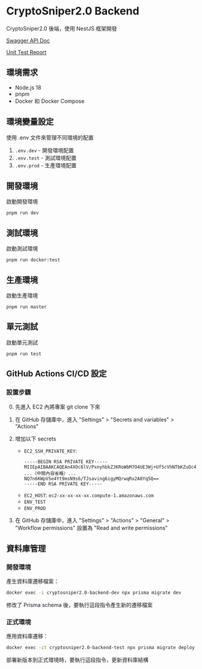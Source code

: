 # CryptoSniper2.0 Backend

CryptoSniper2.0 後端，使用 NestJS 框架開發

[Swagger API Doc](https://crypto-sniper2.0.minglin.vip/api/)

[Unit Test Report](https://MingLin1995.github.io/CryptoSniper2.0-Backend/coverage-report/master/)

## 環境需求

- Node.js 18
- pnpm
- Docker 和 Docker Compose

## 環境變量設定

使用 .env 文件來管理不同環境的配置

1. `.env.dev` - 開發環境配置
2. `.env.test` - 測試環境配置
3. `.env.prod` - 生產環境配置

## 開發環境

啟動開發環境

```
pnpm run dev
```

## 測試環境

啟動測試環境

```
pnpm run docker:test
```

## 生產環境

啟動生產環境

```
pnpm run master
```

## 單元測試

啟動單元測試

```
pnpm run test
```

## GitHub Actions CI/CD 設定

### 設置步驟

0. 先進入 EC2 內將專案 git clone 下來
1. 在 GitHub 存儲庫中，進入 "Settings" > "Secrets and variables" > "Actions"
2. 增加以下 secrets

   - `EC2_SSH_PRIVATE_KEY`:
     ```
     -----BEGIN RSA PRIVATE KEY-----
     MIIEpAIBAAKCAQEAn4XOc6lV/PxnyhbkZJKRoWbM7O4UE3Wj+Uf5cVhNTbKZuOc4
     ...（中間內容省略）...
     NQ7n6KWpV5e4Yt9msN9s6/TJsaving6igyMQrwqRx2A8Yq5Q==
     -----END RSA PRIVATE KEY-----
     ```
   - `EC2_HOST`: `ec2-xx-xx-xx-xx.compute-1.amazonaws.com`
   - `ENV_TEST`
   - `ENV_PROD`

3. 在 GitHub 存儲庫中，進入 "Settings" > "Actions" > "General" > "Workflow permissions" 設置為 "Read and write permissions"

## 資料庫管理

### 開發環境

產生資料庫遷移檔案：

```bash
docker exec -i cryptosniper2.0-backend-dev npx prisma migrate dev
```

修改了 Prisma schema 後，要執行這段指令產生新的遷移檔案

### 正式環境

應用資料庫遷移：

```bash
docker exec -it cryptosniper2.0-backend-test npx prisma migrate deploy
```

部署新版本到正式環境時，要執行這段指令，更新資料庫結構
